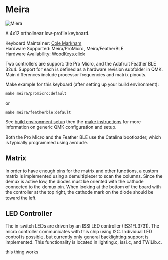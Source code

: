 # Meira

![Miera](https://imgur.com/kF4MFlW)

A 4x12 ortholinear low-profile keyboard.

Keyboard Maintainer: [Cole Markham](https://github.com/colemarkham)  
Hardware Supported: Meira/ProMicro, Meira/FeatherBLE  
Hardware Availability: [WoodKeys.click](https://woodkeys.click/meira)  

Two controllers are support: the Pro Micro, and the Adafruit Feather BLE 32u4. Support for each is defined as a hardware revision subfolder in QMK. Main differences include processor frequencies and matrix pinouts.

Make example for this keyboard (after setting up your build environment):

    make meira/promicro:default

or

    make meira/featherble:default

See [build environment setup](https://docs.qmk.fm/build_environment_setup.html) then the [make instructions](https://docs.qmk.fm/make_instructions.html) for more information on generic QMK configuration and setup.

Both the Pro Micro and the Feather BLE use the Catalina bootloader, which is typically programmed using avrdude.

## Matrix

In order to have enough pins for the matrix and other functions, a custom matrix is implemented using a demultiplexer to scan the columns. Since the demux is active low, the diodes must be oriented with the cathode connected to the demux pin. When looking at the bottom of the board with the controller at the top right, the cathode mark on the diode should be toward the left.

## LED Controller

The in-switch LEDs are driven by an ISSI LED controller (IS31FL3731). The micro controller communicates with this chip using I2C. Individual LED control is possible, but currently only general backlighting support is implemented. This functionality is located in lighting.c, issi.c, and TWILib.c.

this thing works